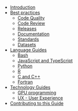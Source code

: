 
* [Introduction](/README.md)
* [Best practices](/best_practices/overview.md)
   * [Code Quality](/best_practices/code_quality.md)
   * [Code Review](/best_practices/code_review.md)
   * [Releases](/best_practices/releases.md)
   * [Documentation](/best_practices/documentation.md)
   * [Standards](/best_practices/standards.md)
   * [Datasets](/best_practices/datasets.md) <!-- Move down after https://github.com/NLeSC/guide/pull/339 is merged -->
* [Language Guides](/language_guides/languages_overview.md)
   * [Bash](/language_guides/bash.md)
   * [JavaScript and TypeScript](/language_guides/javascript.md)
   * [Python](/language_guides/python.md)
   * [R](/language_guides/r.md)
   * [C and C++](/language_guides/ccpp.md)
   * [Fortran](/language_guides/fortran.md)
* [Technology Guides](/technology/technology_overview.md)
   * [GPU programming](/technology/gpu.md)
   * [UX - User Experience](/technology/user_experience.md)
   <!-- Move datasets here after https://github.com/NLeSC/guide/pull/339 is merged -->
* [Contributing to this Guide](/CONTRIBUTING.md)
